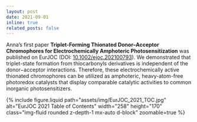 ```yaml
---
layout: post
date: 2021-09-01
inline: true
related_posts: false
---
```


Anna’s first paper **Triplet-Forming Thionated Donor–Acceptor Chromophores for Electrochemically Amphoteric Photosensitization** was published on EurJOC (DOI: [10.1002/ejoc.202100793](https://chemistry-europe.onlinelibrary.wiley.com/doi/full/10.1002/ejoc.202100793)). We demonstrated that triplet-state formation from thiocarbonyls derivatives is independent of the donor−acceptor interactions. Therefore, these electrochemically active thionated chromophores can be utilized as amphoteric, heavy-atom-free photoredox catalysts that display comparable catalytic activities to common inorganic photosensitizers.

<div class="row mt-3">
  <div class="col-sm mt-3 mt-md-0 text-center">
    {% include figure.liquid
      path="assets/img/EurJOC_2021_TOC.jpg" 
      alt="EurJOC 2021 Table of Contents"
      width="258"
      height="170"
      class="img-fluid rounded z-depth-1 mx-auto d-block"
      zoomable=true
    %}
  </div>
</div>